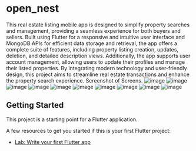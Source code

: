 # open_nest
This real estate listing mobile app is designed to simplify property searches and management, providing a seamless experience for both buyers and sellers. Built using Flutter for a responsive and intuitive user interface and MongoDB APIs for efficient data storage and retrieval, the app offers a complete suite of features, including property listing creation, updates, deletion, and detailed description views. Additionally, the app supports user account management, allowing users to update their profiles and manage their listed properties. By integrating modern technology and user-friendly design, this project aims to streamline real estate transactions and enhance the property search experience.
Screenshot of Screens.
![image](https://github.com/user-attachments/assets/492b2901-b691-4a12-8eea-df11173055cb)
![image](https://github.com/user-attachments/assets/a3c75cb1-e844-4108-a085-d19456b1c134)
![image](https://github.com/user-attachments/assets/0335686c-039a-40c7-bcee-bc892afed133)
![image](https://github.com/user-attachments/assets/8edc1c66-c457-4f8b-b74d-3e7ab8b61bdc)
![image](https://github.com/user-attachments/assets/ed871cc6-2c5b-4dfd-b1fd-185585076d73)
![image](https://github.com/user-attachments/assets/3bca7314-908c-425a-8285-d49ccf92f8c1)
![image](https://github.com/user-attachments/assets/6acc894a-22e2-4cfa-a69c-3c6316dc146a)
![image](https://github.com/user-attachments/assets/62c0e9c4-2c69-4139-a665-39fe6eceb746)
![image](https://github.com/user-attachments/assets/b7da188f-5378-45fd-8ef8-5411a1ea65c9)
![image](https://github.com/user-attachments/assets/dcadf9f6-4f68-4d2b-90be-a8c05e53f6b9)










## Getting Started

This project is a starting point for a Flutter application.

A few resources to get you started if this is your first Flutter project:

- [Lab: Write your first Flutter app](https://docs.flutter.dev/get-started/codelab)



